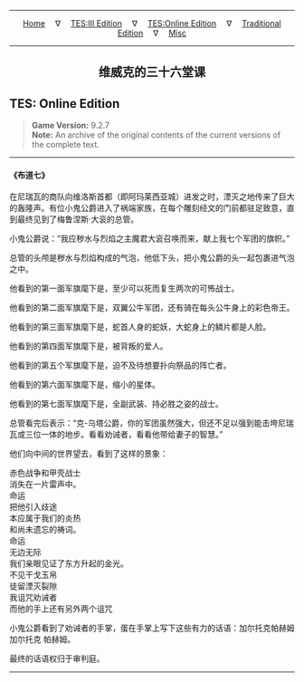 
---

<!-- Jekyll Page Links -->

<center>
<a href="../../../../index.html">Home</a>
&emsp;&nabla;&emsp;
<a href="../../../index-tes3.html">TES:III Edition</a>
&emsp;&nabla;&emsp;
<a href="../../../index-teso.html">TES:Online Edition</a>
&emsp;&nabla;&emsp;
<a href="../../../index-traditional.html">Traditional Edition</a>
&emsp;&nabla;&emsp;
<a href="../../../index-misc.html">Misc</a>
</center>

<!-- Markdown Body Below: -->

---

<center>
<h2><span style="font-family:Georgia">维威克的三十六堂课</span></h2>
</center>

## TES: Online Edition

> __Game Version:__ 9.2.7\
> __Note:__ An archive of the original contents of the current versions of the complete text.

---

#### 《布道七》

在尼瑞瓦的商队向维洛斯首都（即阿玛莱西亚城）进发之时，湮灭之地传来了巨大的轰隆声。有位小鬼公爵进入了祸端家族，在每个雕刻经文的门前都驻足致意，直到最终见到了梅鲁涅斯·大衮的总管。

小鬼公爵说：“我应秽水与烈焰之主魔君大衮召唤而来，献上我七个军团的旗帜。”

总管的头颅是秽水与烈焰构成的气泡，他低下头，把小鬼公爵的头一起包裹进气泡之中。

他看到的第一面军旗麾下是，至少可以死而复生两次的可怖战士。

他看到的第二面军旗麾下是，双翼公牛军团，还有骑在每头公牛身上的彩色帝王。

他看到的第三面军旗麾下是，蛇首人身的蛇妖，大蛇身上的鳞片都是人脸。

他看到的第四面军旗麾下是，被背叛的爱人。

他看到的第五个军旗麾下是，迫不及待想要扑向祭品的阵亡者。

他看到的第六面军旗麾下是，缩小的星体。

他看到的第七面军旗麾下是，全副武装、持必胜之姿的战士。

总管看完后表示：“克-乌塔公爵，你的军团虽然强大，但还不足以强到能击垮尼瑞瓦或三位一体的地步。看看劝诫者，看看他带给妻子的智慧。”

他们向中间的世界望去，看到了这样的景象：

赤色战争和甲壳战士\
消失在一片雷声中。\
命运\
把他引入歧途\
本应属于我们的炎热\
和尚未遗忘的祷词。\
命运\
无边无际\
我们亲眼见证了东方升起的金光。\
不见干戈玉帛\
徒留湮灭裂隙\
我诅咒劝诫者\
而他的手上还有另外两个诅咒

小鬼公爵看到了劝诫者的手掌，蛋在手掌上写下这些有力的话语：加尔托克帕赫姆加尔托克 帕赫姆。

最终的话语权归于审判庭。

---
